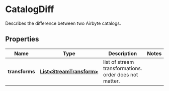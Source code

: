 

# CatalogDiff

Describes the difference between two Airbyte catalogs.

## Properties

| Name | Type | Description | Notes |
|------------ | ------------- | ------------- | -------------|
|**transforms** | [**List&lt;StreamTransform&gt;**](StreamTransform.md) | list of stream transformations. order does not matter. |  |



